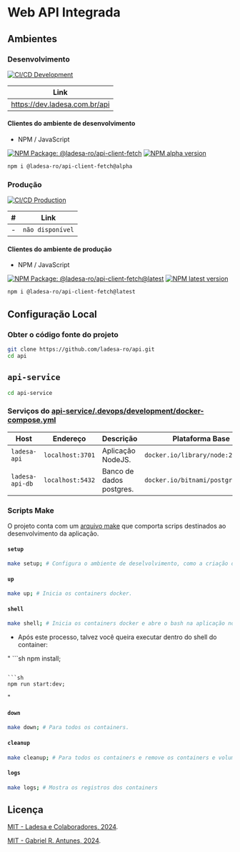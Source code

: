 # Web API Integrada

## Ambientes

### Desenvolvimento

[![CI/CD Development][action-ci-cd-service-dev-src]][action-ci-cd-service-dev-href]

| Link                            |
| ------------------------------- |
| <https://dev.ladesa.com.br/api> |

#### Clientes do ambiente de desenvolvimento

- NPM / JavaScript

[![NPM Package: @ladesa-ro/api-client-fetch][npm-package-alpha-src]][npm-package-alpha-href] [![NPM alpha version][npm-package-alpha-version-src]][npm-package-versions-href]

```sh
npm i @ladesa-ro/api-client-fetch@alpha
```

### Produção

[![CI/CD Production][action-ci-cd-service-prod-src]][action-ci-cd-service-prod-href]

| #   | Link             |
| --- | ---------------- |
| -   | `não disponível` |

#### Clientes do ambiente de produção

- NPM / JavaScript

[![NPM Package: @ladesa-ro/api-client-fetch@latest][npm-package-latest-src]][npm-package-latest-href] [![NPM latest version][npm-package-latest-version-src]][npm-package-versions-href]

```sh
npm i @ladesa-ro/api-client-fetch@latest
```

## Configuração Local

### Obter o código fonte do projeto

```bash
git clone https://github.com/ladesa-ro/api.git
cd api
```

## `api-service`

```bash
cd api-service
```

### Serviços do [api-service/.devops/development/docker-compose.yml](./api-service/.devops/development/docker-compose.yml)

| Host            | Endereço         | Descrição                | Plataforma Base                   |
| --------------- | ---------------- | ------------------------ | --------------------------------- |
| `ladesa-api`    | `localhost:3701` | Aplicação NodeJS.        | `docker.io/library/node:22`       |
| `ladesa-api-db` | `localhost:5432` | Banco de dados postgres. | `docker.io/bitnami/postgresql:15` |

### Scripts Make

O projeto conta com um [arquivo make](./api-service/Makefile) que comporta scrips destinados ao desenvolvimento da aplicação.

#### `setup`

```sh
make setup; # Configura o ambiente de deselvolvimento, como a criação da rede ladesa-net e os arquivos .env.

```

#### `up`

```sh
make up; # Inicia os containers docker.
```

#### `shell`

```sh
make shell; # Inicia os containers docker e abre o bash na aplicação node.
```

- Após este processo, talvez você queira executar dentro do shell do container:

" ```sh
npm install;

````

```sh
npm run start:dev;
````

"

#### `down`

```sh
make down; # Para todos os containers.
```

#### `cleanup`

```sh
make cleanup; # Para todos os containers e remove os containers e volumes associados.
```

#### `logs`

```sh
make logs; # Mostra os registros dos containers
```

## Licença

[MIT - Ladesa e Colaboradores, 2024](./LICENSE).

[MIT - Gabriel R. Antunes, 2024](./LICENSE).

<!-- Links -->

<!-- Badges -->

<!-- Badges / Actions / Production  -->

[action-ci-cd-service-prod-src]: https://img.shields.io/github/actions/workflow/status/ladesa-ro/api/ci-cd.yml?style=flat&logo=github&logoColor=white&label=CI%2FCD%20Service%20Production&branch=production&labelColor=18181B
[action-ci-cd-service-prod-href]: https://github.com/ladesa-ro/api/actions/workflows/ci.yml?query=branch%3Aproduction

<!-- Badges / Actions / Development / CI-CD-Service  -->

[action-ci-cd-service-dev-src]: https://img.shields.io/github/actions/workflow/status/ladesa-ro/api/ci-cd.yml?style=flat&logo=github&logoColor=white&label=CI%2FCD%20Service%20Development&branch=development&labelColor=18181B
[action-ci-cd-service-dev-href]: https://github.com/ladesa-ro/api/actions/workflows/ci-cd.yml?query=branch%3Adevelopment

<!-- Badges / Source Code  -->

<!-- Badges / Integrations / NPM -->

[npm-package-versions-href]: https://www.npmjs.com/package/@ladesa-ro/api-client-fetch?activeTab=versions

<!-- Badges / Integrations / NPM / Alpha -->

[npm-package-alpha-src]: https://img.shields.io/badge/npm-%40ladesa--ro%2Fapi--client--fetch@alpha-18181B?style=flat&logo=npm&logoColor=white&labelColor=%23CB3837
[npm-package-alpha-href]: https://npmjs.com/package/@ladesa-ro/api-client-fetch
[npm-package-alpha-version-src]: https://img.shields.io/badge/dynamic/json?url=https%3A%2F%2Fregistry.npmjs.com%2F%40ladesa-ro%2Fapi-client-fetch&query=%24%5B%22dist-tags%22%5D.alpha&prefix=v&style=flat&logo=npm&logoColor=white&label=alpha&style=flat&colorA=18181B&colorB=F0DB4F

<!-- Badges / Integrations / NPM / Latest -->

[npm-package-latest-src]: https://img.shields.io/badge/npm-%40ladesa--ro%2Fapi--client--fetch@latest-18181B?style=flat&logo=npm&logoColor=white&labelColor=%23CB3837
[npm-package-latest-href]: https://npmjs.com/package/@ladesa-ro/api-client-fetch
[npm-package-latest-version-src]: https://img.shields.io/badge/dynamic/json?url=https%3A%2F%2Fregistry.npmjs.com%2F%40ladesa-ro%2Fapi-client-fetch&query=%24%5B%22dist-tags%22%5D.latest&prefix=v&style=flat&logo=npm&logoColor=white&label=latest&style=flat&colorA=18181B&colorB=F0DB4F
